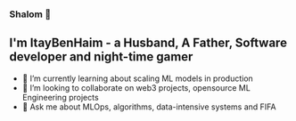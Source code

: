 ### Shalom 👋


## I'm ItayBenHaim - a Husband, A Father, Software developer and night-time gamer


- 🌱 I’m currently learning about scaling ML models in production
- 👯 I’m looking to collaborate on web3 projects, opensource ML Engineering projects
- 💬 Ask me about MLOps, algorithms, data-intensive systems and FIFA
